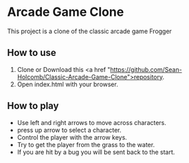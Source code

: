 # Arcade Game Clone
This project is a clone of the classic arcade game Frogger

## How to use
1. Clone or Download this <a href "https://github.com/Sean-Holcomb/Classic-Arcade-Game-Clone">repository</a>.
2. Open index.html with your browser.

## How to play
* Use left and right arrows to move across characters.
* press up arrow to select a character.
* Control the player with the arrow keys.
* Try to get the player from the grass to the water.
* If you are hit by a bug you will be sent back to the start.